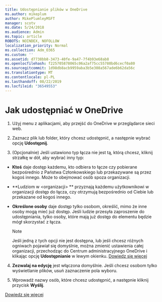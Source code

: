 ```yaml
---
title: Udostępnianie plików w OneDrive
ms.author: mikeplum
author: MikePlumleyMSFT
manager: scotv
ms.date: 5/24/2018
ms.audience: Admin
ms.topic: article
ROBOTS: NOINDEX, NOFOLLOW
localization_priority: Normal
ms.collection: Adm_O365
ms.custom: ''
ms.assetid: d7738bb8-3473-40fe-9a47-7f4b93e68ab8
ms.openlocfilehash: f225705878065c06a2af75cc55780bd6cecf0a80
ms.sourcegitcommit: 1d98db8acb9959aba3b5e308a567ade6b62da56c
ms.translationtype: MT
ms.contentlocale: pl-PL
ms.lasthandoff: 08/22/2019
ms.locfileid: "36549553"
---
```

# <a name="how-to-share-in-onedrive"></a>Jak udostępniać w OneDrive

1. Użyj menu z aplikacjami, aby przejść do OneDrive w przeglądarce sieci web. 
    
2. Zaznacz plik lub folder, który chcesz udostępnić, a następnie wybrać opcję **Udostępnij**.
    
3. (Opcjonalnie) Jeśli ustawiono typ łącza nie jest tą, którą chcesz, kliknij strzałkę w dół, aby wybrać inny typ:
    
  - **Ktoś** daje dostęp każdemu, kto odbiera to łącze czy pobierane bezpośrednio z Państwa Członkowskiego lub przekazywane są przez kogoś innego. Może to obejmować osób spoza organizacji. 
    
  - **Ludziom w \<organizacji\> ** przyznają każdemu użytkownikowi w organizacji dostęp do łącza, czy otrzymują bezpośrednio od Ciebie lub przekazane od kogoś innego. 
    
  - **Określone osoby** daje dostęp tylko osobom, określić, mimo że inne osoby mogą mieć już dostęp. Jeśli ludzie przesyła zaproszenie do udostępniania, tylko osoby, które mają już dostęp do elementu będzie mógł skorzystać z łącza. 
    
    > [!NOTE]
    > Jeśli jedną z tych opcji nie jest dostępna, lub jeśli chcesz różnych ogniwach pojawiał się domyślnie, można zmienić ustawienia całej organizacji, przechodząc do Centrum administracyjnego OneDrive i klikając opcję **Udostępnianie** w lewym okienku. [Dowiedz się więcej](https://go.microsoft.com/fwlink/?linkid=871961)
  
4. **Zezwalaj na edycję** jest włączona domyślnie. Jeśli chcesz osobom tylko wyświetlanie plików, usuń zaznaczenie pola wyboru. 
    
5. Wprowadź nazwy osób, które chcesz udostępnić, a następnie kliknij przycisk **Wyślij**.
    
[Dowiedz się więcej](https://go.microsoft.com/fwlink/?linkid=871861)
  

